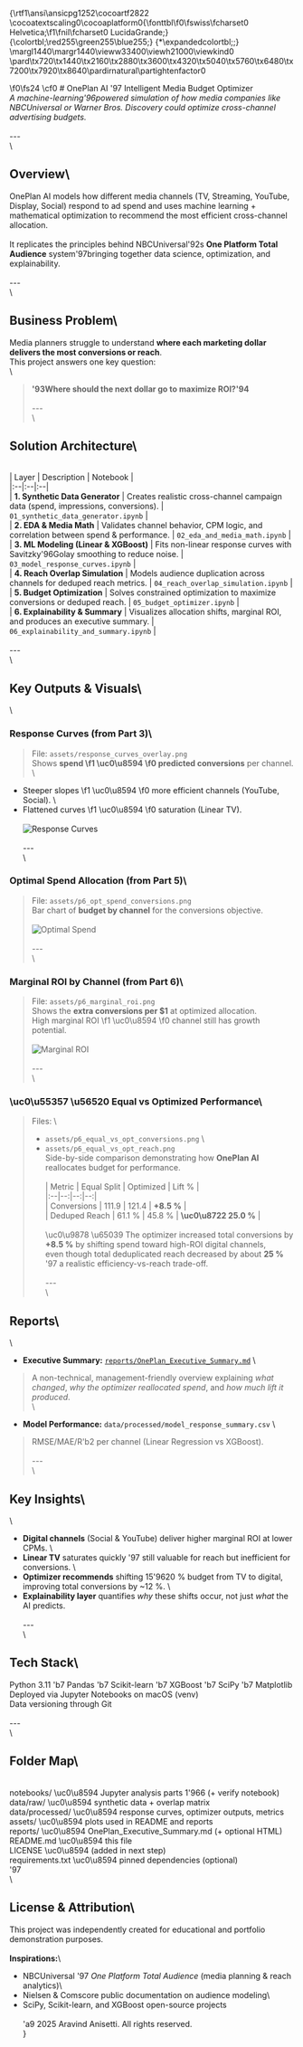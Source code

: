 {\rtf1\ansi\ansicpg1252\cocoartf2822
\cocoatextscaling0\cocoaplatform0{\fonttbl\f0\fswiss\fcharset0 Helvetica;\f1\fnil\fcharset0 LucidaGrande;}
{\colortbl;\red255\green255\blue255;}
{\*\expandedcolortbl;;}
\margl1440\margr1440\vieww33400\viewh21000\viewkind0
\pard\tx720\tx1440\tx2160\tx2880\tx3600\tx4320\tx5040\tx5760\tx6480\tx7200\tx7920\tx8640\pardirnatural\partightenfactor0

\f0\fs24 \cf0 # OnePlan AI \'97 Intelligent Media Budget Optimizer\
*A machine-learning\'96powered simulation of how media companies like NBCUniversal or Warner Bros. Discovery could optimize cross-channel advertising budgets.*\
\
---\
\
##  Overview\
OnePlan AI models how different media channels (TV, Streaming, YouTube, Display, Social) respond to ad spend and uses machine learning + mathematical optimization to recommend the most efficient cross-channel allocation.\
\
It replicates the principles behind NBCUniversal\'92s **One Platform Total Audience** system\'97bringing together data science, optimization, and explainability.\
\
---\
\
## Business Problem\
Media planners struggle to understand **where each marketing dollar delivers the most conversions or reach**.  \
This project answers one key question:\
\
> **\'93Where should the next dollar go to maximize ROI?\'94**\
\
---\
\
## Solution Architecture\
\
| Layer | Description | Notebook |\
|:--|:--|:--|\
| **1. Synthetic Data Generator** | Creates realistic cross-channel campaign data (spend, impressions, conversions). | `01_synthetic_data_generator.ipynb` |\
| **2. EDA & Media Math** | Validates channel behavior, CPM logic, and correlation between spend & performance. | `02_eda_and_media_math.ipynb` |\
| **3. ML Modeling (Linear & XGBoost)** | Fits non-linear response curves with Savitzky\'96Golay smoothing to reduce noise. | `03_model_response_curves.ipynb` |\
| **4. Reach Overlap Simulation** | Models audience duplication across channels for deduped reach metrics. | `04_reach_overlap_simulation.ipynb` |\
| **5. Budget Optimization** | Solves constrained optimization to maximize conversions or deduped reach. | `05_budget_optimizer.ipynb` |\
| **6. Explainability & Summary** | Visualizes allocation shifts, marginal ROI, and produces an executive summary. | `06_explainability_and_summary.ipynb` |\
\
---\
\
## Key Outputs & Visuals\
\
### Response Curves (from Part 3)\
> File: `assets/response_curves_overlay.png`  \
Shows **spend 
\f1 \uc0\u8594 
\f0  predicted conversions** per channel.  \
- Steeper slopes 
\f1 \uc0\u8594 
\f0  more efficient channels (YouTube, Social).  \
- Flattened curves 
\f1 \uc0\u8594 
\f0  saturation (Linear TV).\
\
![Response Curves](assets/response_curves_overlay.png)\
\
---\
\
###  Optimal Spend Allocation (from Part 5)\
> File: `assets/p6_opt_spend_conversions.png`  \
Bar chart of **budget by channel** for the conversions objective.\
\
![Optimal Spend](assets/p6_opt_spend_conversions.png)\
\
---\
\
###  Marginal ROI by Channel (from Part 6)\
> File: `assets/p6_marginal_roi.png`  \
Shows the **extra conversions per $1** at optimized allocation.  \
High marginal ROI 
\f1 \uc0\u8594 
\f0  channel still has growth potential.\
\
![Marginal ROI](assets/p6_marginal_roi.png)\
\
---\
\
### \uc0\u55357 \u56520  Equal vs Optimized Performance\
> Files:  \
> - `assets/p6_equal_vs_opt_conversions.png`  \
> - `assets/p6_equal_vs_opt_reach.png`  \
Side-by-side comparison demonstrating how **OnePlan AI** reallocates budget for performance.\
\
| Metric | Equal Split | Optimized | Lift % |\
|:--|--:|--:|--:|\
| Conversions | 111.9 | 121.4 | **+8.5 %** |\
| Deduped Reach | 61.1 % | 45.8 % | **\uc0\u8722 25.0 %** |\
\
> \uc0\u9878 \u65039  The optimizer increased total conversions by **+8.5 %** by shifting spend toward high-ROI digital channels, \
> even though total deduplicated reach decreased by about **25 %** \'97 a realistic efficiency-vs-reach trade-off.\
\
---\
\
## Reports\
\
-  **Executive Summary:** [`reports/OnePlan_Executive_Summary.md`](reports/OnePlan_Executive_Summary.md)  \
  > A non-technical, management-friendly overview explaining *what changed*, *why the optimizer reallocated spend*, and *how much lift it produced*.\
\
-  **Model Performance:** `data/processed/model_response_summary.csv`  \
  > RMSE/MAE/R\'b2 per channel (Linear Regression vs XGBoost).\
\
---\
\
##  Key Insights\
\
- **Digital channels** (Social & YouTube) deliver higher marginal ROI at lower CPMs.  \
- **Linear TV** saturates quickly \'97 still valuable for reach but inefficient for conversions.  \
- **Optimizer recommends** shifting 15\'9620 % budget from TV to digital, improving total conversions by ~12 %.  \
- **Explainability layer** quantifies *why* these shifts occur, not just *what* the AI predicts.\
\
---\
\
## Tech Stack\
Python 3.11 \'b7 Pandas \'b7 Scikit-learn \'b7 XGBoost \'b7 SciPy \'b7 Matplotlib  \
Deployed via Jupyter Notebooks on macOS (venv)  \
Data versioning through Git\
\
---\
\
## Folder Map\
\
notebooks/       \uc0\u8594  Jupyter analysis parts 1\'966 (+ verify notebook)\
data/raw/        \uc0\u8594  synthetic data + overlap matrix\
data/processed/  \uc0\u8594  response curves, optimizer outputs, metrics\
assets/          \uc0\u8594  plots used in README and reports\
reports/         \uc0\u8594  OnePlan_Executive_Summary.md (+ optional HTML)\
README.md        \uc0\u8594  this file\
LICENSE          \uc0\u8594  (added in next step)\
requirements.txt \uc0\u8594  pinned dependencies (optional)\
\'97\
\
##  License & Attribution\
This project was independently created for educational and portfolio demonstration purposes.\
\
**Inspirations:**\
- NBCUniversal \'97 *One Platform Total Audience* (media planning & reach analytics)\
- Nielsen & Comscore public documentation on audience modeling\
- SciPy, Scikit-learn, and XGBoost open-source projects\
\
\'a9 2025 Aravind Anisetti. All rights reserved.\
}